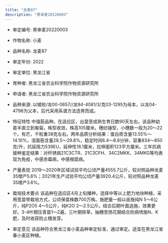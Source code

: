```yaml
---
title: "龙麦87"
description: "黑审麦20220003"
---
```

* 审定编号:  黑审麦20220003

*  作物名称:  小麦

*  品种名称:  龙麦87

*  审定年份:  2022

*  审定单位:  黑龙江省

* 育种者:  黑龙江省农业科学院作物资源研究所

*  申请者:  黑龙江省农业科学院作物资源研究所

*  品种来源:  以矮败/龙00-0657//龙94-4081/3/克03-1295为母本，以龙04-4798为父本，后代采用系谱方法选育而成。

*  特征特性
中强筋品种。在适应区，出苗至成熟生育日数90天左右。该品种幼苗半直立到匍匐，株型收敛，株高105厘米。穗纺锤型，小穗数一般为20～22个。有芒，千粒重38克左右。两年品质分析结果：蛋白质含量13.55%～14.10%，湿面筋含量28.5～29.8%，稳定时间6.4～8.8分钟，容重834～850克/升，抗延阻力539EU，延伸性18.1厘米，拉伸面积123平方厘米。三年抗病接种鉴定结果：对秆锈病21C3CTR、21C3CFH、34C2MKK、34MKG等均表现为免疫，中感赤霉病，中感根腐病。

*  产量表现
2019～2020年区域试验平均公顷产量4555.7公斤，较对照品种龙麦35增产5.6%；2021年生产试验平均公顷产量3920.4公斤，较对照品种龙麦35增产3.6%。

*  栽培技术要点
该品种在适应区4月上旬播种，选择中等以上肥力地块种植，采用宽苗带栽培方式，公顷保苗株数700万株。施肥量一般以亩施纯N 5～6公斤，纯P2O5 4～5公斤，纯K2O 2～2.5公斤。结合后期叶面追施，效果更好。3-4叶期压青苗1～2遍，三叶期除草，抽穗至扬花期结合防病喷施N、K肥，及时收获防止穗发芽。

*  审定意见
该品种符合黑龙江省小麦品种审定标准，通过审定。适宜在黑龙江省春小麦区种植。
